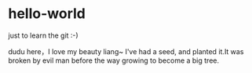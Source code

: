 # hello-world
just to learn the git :-)

dudu here，I love my beauty liang~
I've had a seed, and planted it.It was broken by evil man before the way growing to become a big tree.
